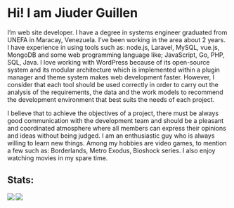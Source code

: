 # Hi! I am Jiuder Guillen 

  I’m web site developer. I have a degree in systems engineer graduated from UNEFA in Maracay, Venezuela. I’ve been working in the area about 2 years. I have experience in using tools such as: node.js, Laravel, MySQL, vue.js, MongoDB and some web programming language like; JavaScript, Go, PHP, SQL, Java.
I love working with WordPress because of its open-source system and its modular architecture which is implemented within a plugin manager and theme system makes web development faster.
  However, I consider that each tool should be used correctly in order to carry out the analysis of the requirements, the data and the work models to recommend the development environment that best suits the needs of each project.

  I believe that to achieve the objectives of a project, there must be always good communication with the development team and should be a pleasant and coordinated atmosphere where all members can express their opinions and ideas without being judged.
I am an enthusiastic guy who is always willing to learn new things. Among my hobbies are video games, to mention a few such as: Borderlands, Metro Exodus, Bioshock series. I also enjoy watching movies in my spare time.

## Stats:
<a href="https://github.com/jiuder">
  <img align="left" src="https://github-readme-stats.vercel.app/api/top-langs/?username=Jiuder&show_icons=true&theme=tokyonight&show_icons=true&count_private=true" />
</a>
<a href="https://github.com/cro22">
  <img align="left" src="https://github-readme-stats.vercel.app/api?username=Jiuder&line_height=27&show_icons=true&theme=tokyonight&show_icons=true&count_private=true" />
</a>
